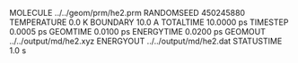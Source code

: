 MOLECULE    ../../geom/prm/he2.prm
RANDOMSEED               450245880
TEMPERATURE                  0.0 K
BOUNDARY                    10.0 A
TOTALTIME               10.0000 ps
TIMESTEP                 0.0005 ps
GEOMTIME                 0.0100 ps
ENERGYTIME               0.0200 ps
GEOMOUT      ../../output/md/he2.xyz
ENERGYOUT    ../../output/md/he2.dat
STATUSTIME                   1.0 s
